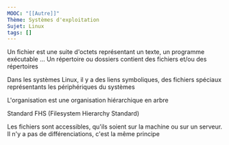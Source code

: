 ```yaml
---
MOOC: "[[Autre]]"
Thème: Systèmes d'exploitation
Sujet: Linux
tags: []
---
```


Un fichier est une suite d'octets représentant un texte, un programme exécutable ...
Un répertoire ou dossiers contient des fichiers et/ou des répertoires

Dans les systèmes Linux, il y a des liens symboliques, des fichiers spéciaux représentants les périphériques du systèmes

L'organisation est une organisation hiérarchique en arbre

Standard FHS (Filesystem Hierarchy Standard)

Les fichiers sont accessibles, qu'ils soient sur la machine ou sur un serveur. Il n'y a pas de différenciations, c'est la même principe
